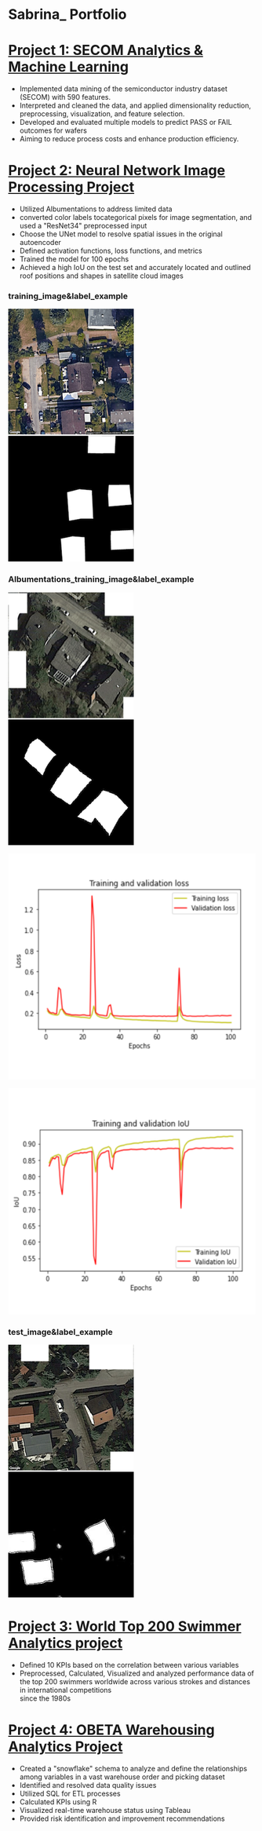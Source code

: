 # Sabrina_ Portfolio

# [Project 1: SECOM Analytics & Machine Learning](https://github.com/sasa1021/portfolio/blob/main/Secom)
- Implemented data mining of the semiconductor industry dataset (SECOM) with 590 features. 
- Interpreted and cleaned the data, and applied dimensionality reduction, preprocessing, visualization, and feature selection.
- Developed and evaluated multiple models to predict PASS or FAIL outcomes for wafers
- Aiming to reduce process costs and enhance production efficiency.


 
 
# [Project 2: Neural Network Image Processing Project](https://github.com/sasa1021/portfolio/blob/main/Neural%20Network%20Image%20Processing%20Project)
- Utilized Albumentations to address limited data
- converted color labels tocategorical pixels for image segmentation, and used a "ResNet34" preprocessed input
- Choose the UNet model to resolve spatial issues in the original autoencoder
- Defined activation functions, loss functions, and metrics
- Trained the model for 100 epochs
- Achieved a high IoU on the test set and accurately located and outlined roof positions and shapes in satellite cloud images

### training_image&label_example
![](images/121_train.png)
![](images/121.png)

### Albumentations_training_image&label_example
![](images/augmented_image_1.png)
![](images/augmented_label_1.png)

![](images/training%20and%20validation%20loss.png)

![](images/training%20and%20validation%20IoU.png)

### test_image&label_example
![](images/539.png)
![](images/539.jpg)




# [Project 3: World Top 200 Swimmer Analytics project](https://github.com/sasa1021/portfolio/blob/main/World%20Top%20200%20swimmer%20project)
- Defined 10 KPIs based on the correlation between various variables
- Preprocessed, Calculated, Visualized and analyzed performance data of the top 200 swimmers worldwide across various strokes and distances in international competitions  
since the 1980s





# [Project 4: OBETA Warehousing Analytics Project](https://github.com/sasa1021/portfolio/blob/main/OBETA%20Warehousing%20Analytics%20Project)
- Created a "snowflake" schema to analyze and define the relationships among variables in a vast warehouse order and picking dataset
- Identified and resolved data quality issues
- Utilized SQL for ETL processes
- Calculated KPIs using R
- Visualized real-time warehouse status using Tableau
- Provided risk identification and improvement recommendations

 
